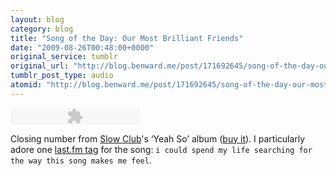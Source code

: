 ```yaml
---
layout: blog
category: blog
title: "Song of the Day: Our Most Brilliant Friends"
date: "2009-08-26T00:48:00+0000"
original_service: tumblr
original_url: "http://blog.benward.me/post/171692645/song-of-the-day-our-most-brilliant"
tumblr_post_type: audio
atomid: "http://blog.benward.me/post/171692645/song-of-the-day-our-most-brilliant"
---
```

<embed type="application/x-shockwave-flash" src="http://assets.tumblr.com/swf/audio_player.swf?audio_file=http%3A%2F%2Fwww.tumblr.com%2Faudio_file%2Fbenw%2F171692645%2Ftumblr_koykwpKHUr1qzt3x8&color=FFFFFF" height="27" width="207" quality="best" wmode="opaque"></embed>

Closing number from [Slow Club](http://www.moshimoshimusic.com/artists/slow-club)'s ‘Yeah So’ album ([buy it](http://moshimoshi.greedbag.com/buy/yeah-so-5/)). I particularly adore one [last.fm tag](http://www.last.fm/music/Slow+Club/_/Our+Most+Brilliant+Friends) for the song: `i could spend my life searching for the way this song makes me feel`.